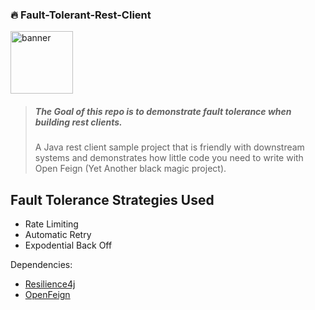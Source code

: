 ### 🔥 Fault-Tolerant-Rest-Client

<img src="https://user-images.githubusercontent.com/15834648/175644089-65fefeb5-2511-43d4-9fa1-1d3cd9ea0966.png" 
 alt="banner" 
 width="100"/>

> ##### The Goal of this repo is to demonstrate fault tolerance when building rest clients.
> A Java rest client sample project that is friendly with downstream systems and demonstrates
> how little code you need to write with Open Feign (Yet Another black magic project).

## Fault Tolerance Strategies Used
 - Rate Limiting
 - Automatic Retry 
 - Expodential Back Off

Dependencies:
- [Resilience4j](https://github.com/resilience4j/resilience4j) 
- [OpenFeign](https://spring.io/projects/spring-cloud-openfeign)
